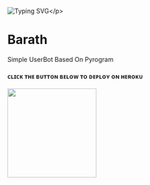 ![Typing SVG](https://readme-typing-svg.herokuapp.com/?lines=WELCOME+To+VISHAL-1755+REPO!;CREATED+BY+DARK+NEMESIS!;A+USERBOT+SONG+AND+VIDEO+PLAYING+BOT!)</p> 




# Barath

Simple UserBot Based On Pyrogram



<h4> ᴄʟɪᴄᴋ ᴛʜᴇ ʙᴜᴛᴛᴏɴ ʙᴇʟᴏᴡ ᴛᴏ ᴅᴇᴘʟᴏʏ ᴏɴ ʜᴇʀᴏᴋᴜ</h4>    
<p><a href="https://heroku.com/deploy?template=https://github.com/Vishal-1756/Barath"><img src="https://img.shields.io/badge/Deploy%20To%20Heroku-blueviolet?style=for-the-badge&logo=heroku" width="200""/></a></p>
